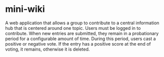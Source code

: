 # mini-wiki

A web application that allows a group to contribute to a central information hub that is centered around one topic. Users must be logged in to contribute. When new entries are submitted, they remain in a probationary period for a configurable amount of time. During this period, users cast a positive or negative vote. If the entry has a positive score at the end of voting, it remains, otherwise it is deleted.
